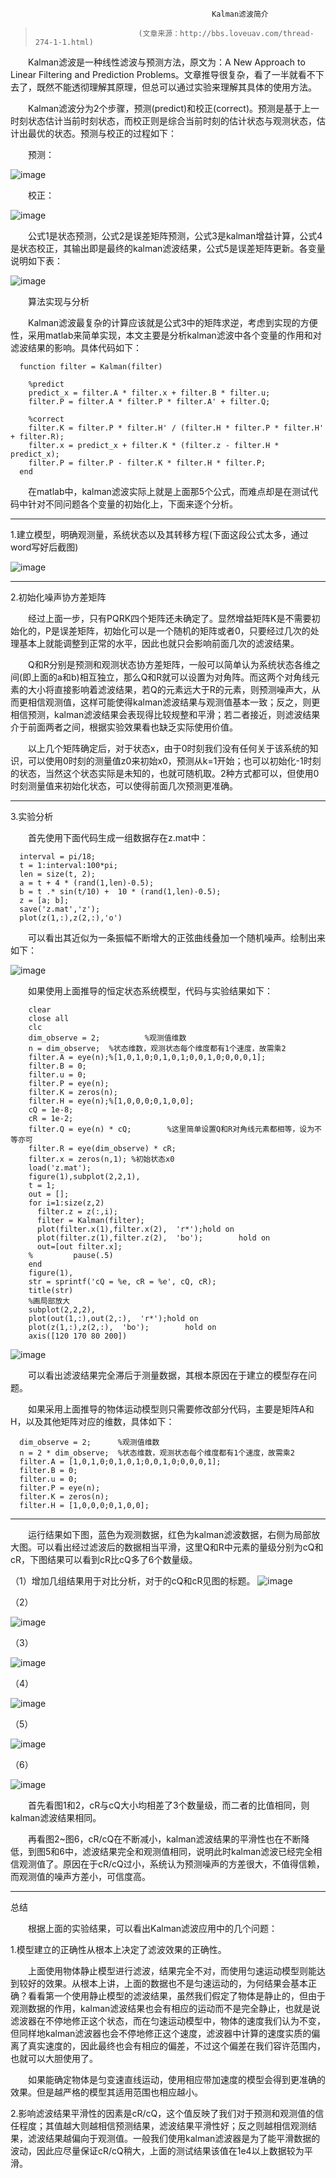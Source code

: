                                                  Kalman滤波简介

>                            (文章来源：http://bbs.loveuav.com/thread-274-1-1.html)


&emsp;&emsp;Kalman滤波是一种线性滤波与预测方法，原文为：A New Approach to Linear Filtering and Prediction Problems。文章推导很复杂，看了一半就看不下去了，既然不能透彻理解其原理，但总可以通过实验来理解其具体的使用方法。



&emsp;&emsp;Kalman滤波分为2个步骤，预测(predict)和校正(correct)。预测是基于上一时刻状态估计当前时刻状态，而校正则是综合当前时刻的估计状态与观测状态，估计出最优的状态。预测与校正的过程如下：



&emsp;&emsp;预测：

![image](http://upload.bskuav.com/forum/201506/11/134813gmomziim2gwgibiu.png)
 

&emsp;&emsp;校正：

![image](http://upload.bskuav.com/forum/201506/11/134813jnnuujnezgulmujo.png)




&emsp;&emsp;公式1是状态预测，公式2是误差矩阵预测，公式3是kalman增益计算，公式4是状态校正，其输出即是最终的kalman滤波结果，公式5是误差矩阵更新。各变量说明如下表：

![image](http://upload.bskuav.com/forum/201506/11/134813ndappdptat666vap.jpg)


 


&emsp;&emsp;算法实现与分析

&emsp;&emsp;Kalman滤波最复杂的计算应该就是公式3中的矩阵求逆，考虑到实现的方便性，采用matlab来简单实现，本文主要是分析kalman滤波中各个变量的作用和对滤波结果的影响。具体代码如下：

      function filter = Kalman(filter)

        %predict
        predict_x = filter.A * filter.x + filter.B * filter.u;
        filter.P = filter.A * filter.P * filter.A' + filter.Q;

        %correct
        filter.K = filter.P * filter.H' / (filter.H * filter.P * filter.H' + filter.R);
        filter.x = predict_x + filter.K * (filter.z - filter.H * predict_x);
        filter.P = filter.P - filter.K * filter.H * filter.P;
      end


&emsp;&emsp;在matlab中，kalman滤波实际上就是上面那5个公式，而难点却是在测试代码中针对不同问题各个变量的初始化上，下面来逐个分析。

------

1.建立模型，明确观测量，系统状态以及其转移方程(下面这段公式太多，通过word写好后截图)

![image](http://upload.bskuav.com/forum/201506/11/134813zfi81sa1h7481a4t.png)


 
------

2.初始化噪声协方差矩阵

&emsp;&emsp;经过上面一步，只有PQRK四个矩阵还未确定了。显然增益矩阵K是不需要初始化的，P是误差矩阵，初始化可以是一个随机的矩阵或者0，只要经过几次的处理基本上就能调整到正常的水平，因此也就只会影响前面几次的滤波结果。



&emsp;&emsp;Q和R分别是预测和观测状态协方差矩阵，一般可以简单认为系统状态各维之间(即上面的a和b)相互独立，那么Q和R就可以设置为对角阵。而这两个对角线元素的大小将直接影响着滤波结果，若Q的元素远大于R的元素，则预测噪声大，从而更相信观测值，这样可能使得kalman滤波结果与观测值基本一致；反之，则更相信预测，kalman滤波结果会表现得比较规整和平滑；若二者接近，则滤波结果介于前面两者之间，根据实验效果看也缺乏实际使用价值。



&emsp;&emsp;以上几个矩阵确定后，对于状态x，由于0时刻我们没有任何关于该系统的知识，可以使用0时刻的测量值z0来初始x0，预测从k=1开始；也可以初始化-1时刻的状态，当然这个状态实际是未知的，也就可随机取。2种方式都可以，但使用0时刻测量值来初始化状态，可以使得前面几次预测更准确。

------

3.实验分析


&emsp;&emsp;首先使用下面代码生成一组数据存在z.mat中：

      interval = pi/18;
      t = 1:interval:100*pi;
      len = size(t, 2);
      a = t + 4 * (rand(1,len)-0.5);
      b = t .* sin(t/10) +  10 * (rand(1,len)-0.5);
      z = [a; b];
      save('z.mat','z');
      plot(z(1,:),z(2,:),'o')


&emsp;&emsp;可以看出其近似为一条振幅不断增大的正弦曲线叠加一个随机噪声。绘制出来如下：

![image](http://upload.bskuav.com/forum/201506/11/134814ozzdbf0s8pfebvv5.png)


&emsp;&emsp;如果使用上面推导的恒定状态系统模型，代码与实验结果如下：

        clear
        close all
        clc
        dim_observe = 2;          %观测值维数
        n = dim_observe;  %状态维数，观测状态每个维度都有1个速度，故需乘2
        filter.A = eye(n);%[1,0,1,0;0,1,0,1;0,0,1,0;0,0,0,1]; 
        filter.B = 0;
        filter.u = 0;
        filter.P = eye(n);
        filter.K = zeros(n);
        filter.H = eye(n);%[1,0,0,0;0,1,0,0];
        cQ = 1e-8;
        cR = 1e-2;
        filter.Q = eye(n) * cQ;        %这里简单设置Q和R对角线元素都相等，设为不等亦可
        filter.R = eye(dim_observe) * cR;
        filter.x = zeros(n,1); %初始状态x0
        load('z.mat');
        figure(1),subplot(2,2,1),
        t = 1;
        out = [];
        for i=1:size(z,2)
          filter.z = z(:,i);
          filter = Kalman(filter);
          plot(filter.x(1),filter.x(2),  'r*');hold on        
          plot(filter.z(1),filter.z(2),  'bo');        hold on
          out=[out filter.x];
        %         pause(.5)
        end
        figure(1),
        str = sprintf('cQ = %e, cR = %e', cQ, cR);
        title(str)
        %画局部放大
        subplot(2,2,2), 
        plot(out(1,:),out(2,:),  'r*');hold on        
        plot(z(1,:),z(2,:),  'bo');        hold on
        axis([120 170 80 200])

![image](http://upload.bskuav.com/forum/201506/11/134814zsjw4rsjnwj4sui8.png)

&emsp;&emsp;可以看出滤波结果完全滞后于测量数据，其根本原因在于建立的模型存在问题。



&emsp;&emsp;如果采用上面推导的物体运动模型则只需要修改部分代码，主要是矩阵A和H，以及其他矩阵对应的维数，具体如下：

      dim_observe = 2;      %观测值维数
      n = 2 * dim_observe;  %状态维数，观测状态每个维度都有1个速度，故需乘2
      filter.A = [1,0,1,0;0,1,0,1;0,0,1,0;0,0,0,1]; 
      filter.B = 0;
      filter.u = 0;
      filter.P = eye(n);
      filter.K = zeros(n);
      filter.H = [1,0,0,0;0,1,0,0];

------

&emsp;&emsp;运行结果如下图，蓝色为观测数据，红色为kalman滤波数据，右侧为局部放大图。可以看出经过滤波后的数据相当平滑，这里Q和R中元素的量级分别为cQ和cR，下图结果可以看到cR比cQ多了6个数量级。

（1）增加几组结果用于对比分析，对于的cQ和cR见图的标题。
 ![image](http://upload.bskuav.com/forum/201506/11/134814nqcq86lziqx6e28e.png)



（2）


![image](http://upload.bskuav.com/forum/201506/11/134814v414vedpync04pmp.png)
 


（3）

![image](http://upload.bskuav.com/forum/201506/11/134815dy3zrjyx7q66r30h.png)
 

（4）

![image](http://upload.bskuav.com/forum/201506/11/134815bm9xhfs9fvz2mvtz.png)

 

（5）

![image](http://upload.bskuav.com/forum/201506/11/134815i822le22rel7522u.png)

 
（6）

![image](http://upload.bskuav.com/forum/201506/11/134815fmo2zfxlyyd44v9t.png)
 




&emsp;&emsp;首先看图1和2，cR与cQ大小均相差了3个数量级，而二者的比值相同，则kalman滤波结果相同。



&emsp;&emsp;再看图2~图6，cR/cQ在不断减小，kalman滤波结果的平滑性也在不断降低，到图5和6中，滤波结果完全和观测值相同，说明此时kalman滤波已经完全相信观测值了。原因在于cR/cQ过小，系统认为预测噪声的方差很大，不值得信赖，而观测值的噪声方差小，可信度高。

------

总结

&emsp;&emsp;根据上面的实验结果，可以看出Kalman滤波应用中的几个问题：



1.模型建立的正确性从根本上决定了滤波效果的正确性。



&emsp;&emsp;上面使用物体静止模型进行滤波，结果完全不对，而使用匀速运动模型则能达到较好的效果。从根本上讲，上面的数据也不是匀速运动的，为何结果会基本正确？看看第一个使用静止模型的滤波结果，虽然我们假定了物体是静止的，但由于观测数据的作用，kalman滤波结果也会有相应的运动而不是完全静止，也就是说滤波器在不停地修正这个状态，而在匀速运动模型中，物体的速度我们认为不变，但同样地kalman滤波器也会不停地修正这个速度，滤波器中计算的速度实质的偏离了真实速度的，因此最终也会有相应的偏差，不过这个偏差在我们容许范围内，也就可以大胆使用了。



&emsp;&emsp;如果能确定物体是匀变速直线运动，使用相应带加速度的模型会得到更准确的效果。但是越严格的模型其适用范围也相应越小。



2.影响滤波结果平滑性的因素是cR/cQ，这个值反映了我们对于预测和观测值的信任程度；其值越大则越相信预测结果，滤波结果平滑性好；反之则越相信观测结果，滤波结果越偏向于观测值。一般我们使用kalman滤波器是为了能平滑数据的波动，因此应尽量保证cR/cQ稍大，上面的测试结果该值在1e4以上数据较为平滑。
